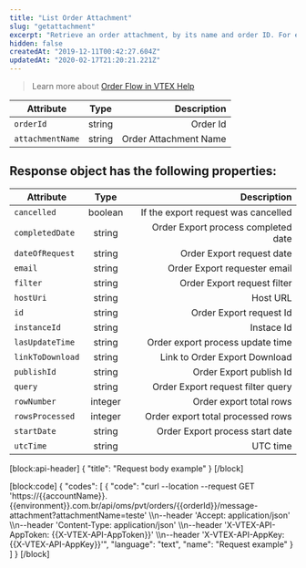 ```yaml
---
title: "List Order Attachment"
slug: "getattachment"
excerpt: "Retrieve an order attachment, by its name and order ID. For example, in case you need to get an attachment from order ID {{v5025004rjc-09}}, you should replace the variables {{orderId}} for {{v5025004rjc-09}} and {{attachmentName}} for the correspondent name of the attachment you're searching for."
hidden: false
createdAt: "2019-12-11T00:42:27.604Z"
updatedAt: "2020-02-17T21:20:21.221Z"
---
```

> Learn more about [Order Flow in VTEX Help](https://help.vtex.com/en/tutorial/order-flow-on-the-oms)


| Attribute    | Type        | Description |
| --------------- |:---------:| -------------------------------------------------------------------------------------------:|
| `orderId` | string | Order Id |
| `attachmentName` | string | Order Attachment Name |





## Response object has the following properties:


| Attribute    | Type        | Description |
| --------------- |:---------:| --------------------------------------:|
| `cancelled` | boolean|  If the export request was cancelled |
| `completedDate` | string | Order Export process completed date |
| `dateOfRequest` | string | Order Export request date  |
| `email` | string | Order Export requester email |
| `filter` | string | Order Export request filter |
| `hostUri` | string | Host URL |
| `id` | string | Order Export request Id |
| `instanceId` | string |  Instace Id |
| `lasUpdateTime` | string | Order export process update time |
| `linkToDownload` | string | Link to Order Export Download |
| `publishId` | string | Order Export publish Id |
| `query` | string | Order Export request filter query |
| `rowNumber` | integer |  Order export total rows |
| `rowsProcessed` | integer | Order export total processed rows |
| `startDate` | string | Order Export process start date |
| `utcTime` | string | UTC time |

[block:api-header]
{
  "title": "Request body example"
}
[/block]

[block:code]
{
  "codes": [
    {
      "code": "curl --location --request GET 'https://{{accountName}}.{{environment}}.com.br/api/oms/pvt/orders/{{orderId}}/message-attachment?attachmentName=teste' \\\n--header 'Accept: application/json' \\\n--header 'Content-Type: application/json' \\\n--header 'X-VTEX-API-AppToken: {{X-VTEX-API-AppToken}}' \\\n--header 'X-VTEX-API-AppKey: {{X-VTEX-API-AppKey}}'",
      "language": "text",
      "name": "Request example"
    }
  ]
}
[/block]